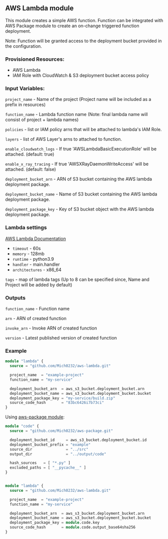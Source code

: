 ## AWS Lambda module

This module creates a simple AWS function.
Function can be integrated with AWS Package module to create an on-change triggered function deployment. 

Note: Function will be granted access to the deployment bucket provided in the configuration.

### Provisioned Resources:

 - AWS Lambda
 - IAM Role with CloudWatch & S3 deployment bucket access policy

### Input Variables:

`project_name` - Name of the project (Project name will be included as a prefix in resources)

`function_name` - Lambda function name (Note: final lambda name will consist of project + lambda names)

`policies` - list or IAM policy arns that will be attached to lambda's IAM Role.

`layers` - list of AWS Layer's arns to attached to function.

`enable_cloudwatch_logs` - If true 'AWSLambdaBasicExecutionRole' will be attached. (default: true)

`enable_x_ray_tracing` - If true 'AWSXRayDaemonWriteAccess' will be attached. (default: false)

`deployment_bucket_arn` - ARN of S3 bucket containing the AWS lambda deployment package.

`deployment_bucket_name` - Name of S3 bucket containing the AWS lambda deployment package.

`deployment_package_key` - Key of S3 bucket object with the AWS lambda deployment package.

### Lambda settings

[AWS Lambda Documentation](https://docs.aws.amazon.com/lambda/latest/dg/configuration-function-common.html) 

- `timeout` - 60s
- `memory` - 128mb
- `runtime` - python3.9
- `handler` - main.handler
- `architectures` - x86_64

`tags` - map of lambda tags (Up to 8 can be specified since, Name and Project will be added by default)


### Outputs

`function_name` - Function name

`arn` - ARN of created function

`invoke_arn` - Invoke ARN of created function

`version` - Latest published version of created function


### Example

```terraform
module "lambda" {
  source = "github.com/Mich0232/aws-lambda.git"

  project_name  = "example-project"
  function_name = "my-service"

  deployment_bucket_arn  = aws_s3_bucket.deployment_bucket.arn
  deployment_bucket_name = aws_s3_bucket.deployment_bucket.bucket
  deployment_package_key = "my-service/build.zip"
  source_code_hash       = "83bc6426i7b73ci"
}
```

Using [aws-package module](https://github.com/Mich0232/aws-package):


```terraform
module "code" {
  source = "github.com/Mich0232/aws-package.git"

  deployment_bucket_id     = aws_s3_bucket.deployment_bucket.id
  deployment_bucket_prefix = "example"
  source_dir               = "../src"
  output_dir               = "../output/code"

  hash_sources   = [ "*.py" ]
  excluded_paths = [ "__pycache__" ]
}


module "lambda" {
  source = "github.com/Mich0232/aws-lambda.git"

  project_name  = "example-project"
  function_name = "my-service"

  deployment_bucket_arn  = aws_s3_bucket.deployment_bucket.arn
  deployment_bucket_name = aws_s3_bucket.deployment_bucket.bucket
  deployment_package_key = module.code.key
  source_code_hash       = module.code.output_base64sha256
}
```
